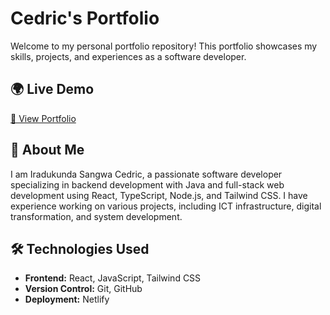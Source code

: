 # Cedric's Portfolio

Welcome to my personal portfolio repository! This portfolio showcases my skills, projects, and experiences as a software developer.

## 🌍 Live Demo

[🚀 View Portfolio](https://cedricportifolio.netlify.app/)

## 📌 About Me
I am Iradukunda Sangwa Cedric, a passionate software developer specializing in backend development with Java and full-stack web development using React, TypeScript, Node.js, and Tailwind CSS. I have experience working on various projects, including ICT infrastructure, digital transformation, and system development.

## 🛠️ Technologies Used
- **Frontend:** React, JavaScript, Tailwind CSS
- **Version Control:** Git, GitHub
- **Deployment:** Netlify

